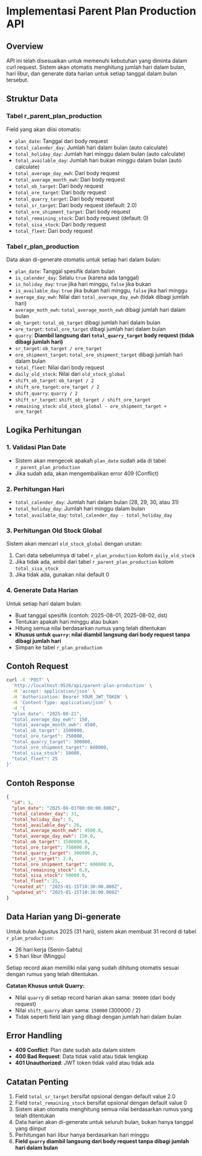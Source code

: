 # Implementasi Parent Plan Production API

## Overview
API ini telah disesuaikan untuk memenuhi kebutuhan yang diminta dalam curl request. Sistem akan otomatis menghitung jumlah hari dalam bulan, hari libur, dan generate data harian untuk setiap tanggal dalam bulan tersebut.

## Struktur Data

### Tabel r_parent_plan_production
Field yang akan diisi otomatis:
- `plan_date`: Tanggal dari body request
- `total_calender_day`: Jumlah hari dalam bulan (auto calculate)
- `total_holiday_day`: Jumlah hari minggu dalam bulan (auto calculate)
- `total_available_day`: Jumlah hari bukan minggu dalam bulan (auto calculate)
- `total_average_day_ewh`: Dari body request
- `total_average_month_ewh`: Dari body request
- `total_ob_target`: Dari body request
- `total_ore_target`: Dari body request
- `total_quarry_target`: Dari body request
- `total_sr_target`: Dari body request (default: 2.0)
- `total_ore_shipment_target`: Dari body request
- `total_remaining_stock`: Dari body request (default: 0)
- `total_sisa_stock`: Dari body request
- `total_fleet`: Dari body request

### Tabel r_plan_production
Data akan di-generate otomatis untuk setiap hari dalam bulan:

- `plan_date`: Tanggal spesifik dalam bulan
- `is_calender_day`: Selalu `true` (karena ada tanggal)
- `is_holiday_day`: `true` jika hari minggu, `false` jika bukan
- `is_available_day`: `true` jika bukan hari minggu, `false` jika hari minggu
- `average_day_ewh`: Nilai dari `total_average_day_ewh` (tidak dibagi jumlah hari)
- `average_moth_ewh`: `total_average_month_ewh` dibagi jumlah hari dalam bulan
- `ob_target`: `total_ob_target` dibagi jumlah hari dalam bulan
- `ore_target`: `total_ore_target` dibagi jumlah hari dalam bulan
- `quarry`: **Diambil langsung dari `total_quarry_target` body request (tidak dibagi jumlah hari)**
- `sr_target`: `ob_target / ore_target`
- `ore_shipment_target`: `total_ore_shipment_target` dibagi jumlah hari dalam bulan
- `total_fleet`: Nilai dari body request
- `daily_old_stock`: Nilai dari `old_stock_global`
- `shift_ob_target`: `ob_target / 2`
- `shift_ore_target`: `ore_target / 2`
- `shift_quarry`: `quarry / 2`
- `shift_sr_target`: `shift_ob_target / shift_ore_target`
- `remaining_stock`: `old_stock_global - ore_shipment_target + ore_target`

## Logika Perhitungan

### 1. Validasi Plan Date
- Sistem akan mengecek apakah `plan_date` sudah ada di tabel `r_parent_plan_production`
- Jika sudah ada, akan mengembalikan error 409 (Conflict)

### 2. Perhitungan Hari
- `total_calender_day`: Jumlah hari dalam bulan (28, 29, 30, atau 31)
- `total_holiday_day`: Jumlah hari minggu dalam bulan
- `total_available_day`: `total_calender_day - total_holiday_day`

### 3. Perhitungan Old Stock Global
Sistem akan mencari `old_stock_global` dengan urutan:
1. Cari data sebelumnya di tabel `r_plan_production` kolom `daily_old_stock`
2. Jika tidak ada, ambil dari tabel `r_parent_plan_production` kolom `total_sisa_stock`
3. Jika tidak ada, gunakan nilai default 0

### 4. Generate Data Harian
Untuk setiap hari dalam bulan:
- Buat tanggal spesifik (contoh: 2025-08-01, 2025-08-02, dst)
- Tentukan apakah hari minggu atau bukan
- Hitung semua nilai berdasarkan rumus yang telah ditentukan
- **Khusus untuk `quarry`: nilai diambil langsung dari body request tanpa dibagi jumlah hari**
- Simpan ke tabel `r_plan_production`

## Contoh Request

```bash
curl -X 'POST' \
  'http://localhost:9526/api/parent-plan-production' \
  -H 'accept: application/json' \
  -H 'Authorization: Bearer YOUR_JWT_TOKEN' \
  -H 'Content-Type: application/json' \
  -d '{
  "plan_date": "2025-08-21",
  "total_average_day_ewh": 150,
  "total_average_month_ewh": 4500,
  "total_ob_target": 1500000,
  "total_ore_target": 750000,
  "total_quarry_target": 300000,
  "total_ore_shipment_target": 600000,
  "total_sisa_stock": 50000,
  "total_fleet": 25
}'
```

## Contoh Response

```json
{
  "id": 1,
  "plan_date": "2025-08-01T00:00:00.000Z",
  "total_calender_day": 31,
  "total_holiday_day": 5,
  "total_available_day": 26,
  "total_average_month_ewh": 4500.0,
  "total_average_day_ewh": 150.0,
  "total_ob_target": 1500000.0,
  "total_ore_target": 750000.0,
  "total_quarry_target": 300000.0,
  "total_sr_target": 2.0,
  "total_ore_shipment_target": 600000.0,
  "total_remaining_stock": 0.0,
  "total_sisa_stock": 50000.0,
  "total_fleet": 25,
  "created_at": "2025-01-15T10:30:00.000Z",
  "updated_at": "2025-01-15T10:30:00.000Z"
}
```

## Data Harian yang Di-generate

Untuk bulan Agustus 2025 (31 hari), sistem akan membuat 31 record di tabel `r_plan_production`:

- 26 hari kerja (Senin-Sabtu)
- 5 hari libur (Minggu)

Setiap record akan memiliki nilai yang sudah dihitung otomatis sesuai dengan rumus yang telah ditentukan.

**Catatan Khusus untuk Quarry:**
- Nilai `quarry` di setiap record harian akan sama: `300000` (dari body request)
- Nilai `shift_quarry` akan sama: `150000` (300000 / 2)
- Tidak seperti field lain yang dibagi dengan jumlah hari dalam bulan

## Error Handling

- **409 Conflict**: Plan date sudah ada dalam sistem
- **400 Bad Request**: Data tidak valid atau tidak lengkap
- **401 Unauthorized**: JWT token tidak valid atau tidak ada

## Catatan Penting

1. Field `total_sr_target` bersifat opsional dengan default value 2.0
2. Field `total_remaining_stock` bersifat opsional dengan default value 0
3. Sistem akan otomatis menghitung semua nilai berdasarkan rumus yang telah ditentukan
4. Data harian akan di-generate untuk seluruh bulan, bukan hanya tanggal yang diinput
5. Perhitungan hari libur hanya berdasarkan hari minggu
6. **Field `quarry` diambil langsung dari body request tanpa dibagi jumlah hari dalam bulan**
